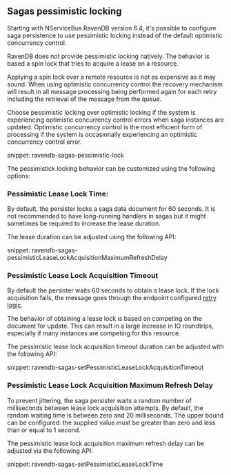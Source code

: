 ## Sagas pessimistic locking

Starting with NServiceBus.RavenDB version 6.4, it's possible to configure saga persistence to use pessimistic locking instead of the default optimistic concurrency control.

RavenDB does not provide pessimistic locking natively. The behavior is based a spin lock that tries to acquire a lease on a resource.

Applying a spin lock over a remote resource is not as expensive as it may sound. When using optimistic concurrency control the recovery mechanism will result in all message processing being performed again for each retry including the retrieval of the message from the queue.

Choose pessimistic locking over optimistic locking if the system is experiencing optimistic concurrency control errors when saga instances are updated. Optimistic concurrency control is the most efficient form of processing if the system is occasionally experiencing an optimistic concurrency control error.

snippet: ravendb-sagas-pessimistic-lock

The pessimistick locking behavior can be customized using the following options:

### Pessimistic Lease Lock Time:

By default, the persister locks a saga data document for 60 seconds. It is not recommended to have long-running handlers in sagas but it might sometimes be required to increase the lease duration.

The lease duration can be adjusted using the following API:

snippet: ravendb-sagas-pessimisticLeaseLockAcquisitionMaximumRefreshDelay

### Pessimistic Lease Lock Acquisition Timeout

By default the persister waits 60 seconds to obtain a lease lock. If the lock acquisition fails, the message goes through the endpoint configured [retry logic](/nservicebus/recoverability/).

The behavior of obtaining a lease lock is based on competing on the document for update. This can result in a large increase in IO roundtrips, especially if many instances are competing for this resource.

The pessimistic lease lock acquisition timeout duration can be adjusted with the following API:

snippet: ravendb-sagas-setPessimisticLeaseLockAcquisitionTimeout

### Pessimistic Lease Lock Acquisition Maximum Refresh Delay

To prevent jittering, the saga persister waits a random number of milliseconds between lease lock acquisition attempts. By default, the random waiting time is between zero and 20 milliseconds. The upper bound can be configured: the supplied value must be greater than zero and less than or equal to 1 second.

The pessimistic lease lock acquisition maximum refresh delay can be adjusted via the following API:

snippet: ravendb-sagas-setPessimisticLeaseLockTime
